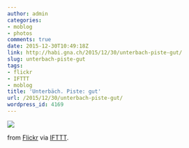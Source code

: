 ```yaml
---
author: admin
categories:
- moblog
- photos
comments: true
date: 2015-12-30T10:49:18Z
link: http://habi.gna.ch/2015/12/30/unterbach-piste-gut/
slug: unterbach-piste-gut
tags:
- flickr
- IFTTT
- moblog
title: 'Unterbäch. Piste: gut'
url: /2015/12/30/unterbach-piste-gut/
wordpress_id: 4169
---
```


![](http://ift.tt/1IDkOHf)  

  

from [Flickr](http://flic.kr/p/CC1o3u) via [IFTTT](http://ift.tt/1c4nCfM).
